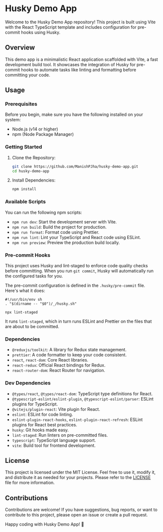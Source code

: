 # Husky Demo App

Welcome to the Husky Demo App repository! This project is built using Vite with the React TypeScript template and includes configuration for pre-commit hooks using Husky.

## Overview

This demo app is a minimalistic React application scaffolded with Vite, a fast development build tool. It showcases the integration of Husky for pre-commit hooks to automate tasks like linting and formatting before committing your code.

## Usage

### Prerequisites

Before you begin, make sure you have the following installed on your system:

-   Node.js (v14 or higher)
-   npm (Node Package Manager)

### Getting Started

1. Clone the Repository:

    ```bash
    git clone https://github.com/ManishPJha/husky-demo-app.git
    cd husky-demo-app
    ```

2. Install Dependencies:

    ```bash
    npm install
    ```

### Available Scripts

You can run the following npm scripts:

-   `npm run dev`: Start the development server with Vite.
-   `npm run build`: Build the project for production.
-   `npm run format`: Format code using Prettier.
-   `npm run lint`: Lint your TypeScript and React code using ESLint.
-   `npm run preview`: Preview the production build locally.

### Pre-commit Hooks

This project uses Husky and lint-staged to enforce code quality checks before committing. When you run `git commit`, Husky will automatically run the configured tasks for you.

The pre-commit configuration is defined in the `.husky/pre-commit` file. Here's what it does:

```shell
#!/usr/bin/env sh
. "$(dirname -- "$0")/_/husky.sh"

npx lint-staged
```

It runs `lint-staged`, which in turn runs ESLint and Prettier on the files that are about to be committed.

### Dependencies

-   `@reduxjs/toolkit`: A library for Redux state management.
-   `prettier`: A code formatter to keep your code consistent.
-   `react`, `react-dom`: Core React libraries.
-   `react-redux`: Official React bindings for Redux.
-   `react-router-dom`: React Router for navigation.

### Dev Dependencies

-   `@types/react`, `@types/react-dom`: TypeScript type definitions for React.
-   `@typescript-eslint/eslint-plugin`, `@typescript-eslint/parser`: ESLint plugins for TypeScript.
-   `@vitejs/plugin-react`: Vite plugin for React.
-   `eslint`: ESLint for code linting.
-   `eslint-plugin-react-hooks`, `eslint-plugin-react-refresh`: ESLint plugins for React best practices.
-   `husky`: Git hooks made easy.
-   `lint-staged`: Run linters on pre-committed files.
-   `typescript`: TypeScript language support.
-   `vite`: Build tool for frontend development.

## License

This project is licensed under the MIT License. Feel free to use it, modify it, and distribute it as needed for your projects. Please refer to the [LICENSE](LICENSE) file for more information.

## Contributions

Contributions are welcome! If you have suggestions, bug reports, or want to contribute to this project, please open an issue or create a pull request.

Happy coding with Husky Demo App! 🚀
